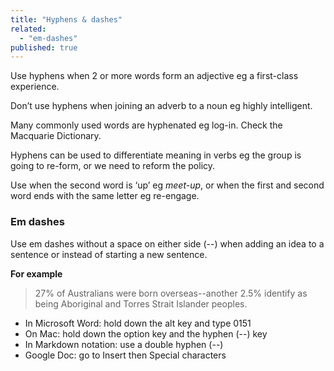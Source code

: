 ```yaml
---
title: "Hyphens & dashes"
related: 
  - "em-dashes"
published: true
---
```


Use hyphens when 2 or more words form an adjective eg a first-class experience.

Don’t use hyphens when joining an adverb to a noun eg highly intelligent.

Many commonly used words are hyphenated eg log-in. Check the Macquarie Dictionary.

Hyphens can be used to differentiate meaning in verbs eg the group is going to re-form, or we need to reform the policy.

Use when the second word is ‘up’ eg *meet-up*, or when the first and second word ends with the same letter eg re-engage.

### Em dashes

Use em dashes without a space on either side (--) when adding an idea to a sentence or instead of starting a new sentence.

**For example**

> 27% of Australians were born overseas--another 2.5% identify as being Aboriginal and Torres Strait Islander peoples.

- In Microsoft Word: hold down the alt key and type 0151
- On Mac: hold down the option key and the hyphen (--) key
- In Markdown notation: use a double hyphen (--)
- Google Doc: go to Insert then Special characters
